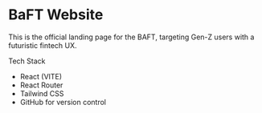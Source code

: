 # BaFT Website

This is the official landing page for the BAFT, targeting Gen-Z users with a futuristic fintech UX.

Tech Stack

- React (VITE)
- React Router
- Tailwind CSS 
- GitHub for version control



